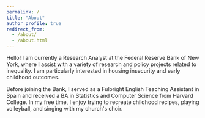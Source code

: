 ```yaml
---
permalink: /
title: "About"
author_profile: true
redirect_from: 
  - /about/
  - /about.html
---
```


Hello! I am currently a Research Analyst at the Federal Reserve Bank of New York, where I assist with a variety of research and policy projects related to inequality. I am particularly interested in housing insecurity and early childhood outcomes. 

Before joining the Bank, I served as a Fulbright English Teaching Assistant in Spain and received a BA in Statistics and Computer Science from Harvard College. In my free time, I enjoy trying to recreate childhood recipes, playing volleyball, and singing with my church's choir.

